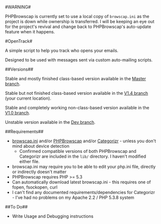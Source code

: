 #WARNING#

PHPBrowscap is currently set to use a local copy of `browscap.ini` as the project is down while ownership is transferred. I will be keeping an eye out for the project's revival and change back to PHPBrowscap's auto-update feature when it happens.

#OpenTrack#

A simple script to help you track who opens your emails.

Designed to be used with messages sent via custom auto-mailing scripts.

##Versions##

Stable and mostly finished class-based version available in the [Master branch](https://github.com/Ultrabenosaurus/OpenTrack/).

Stable but not finished class-based version available in the [V1.4 branch](https://github.com/Ultrabenosaurus/OpenTrack/tree/V1.4) (your current location).

Stable and completely working non-class-based version available in the [V1.0 branch](https://github.com/Ultrabenosaurus/OpenTrack/tree/V1.0).

Unstable version available in the [Dev branch](https://github.com/Ultrabenosaurus/OpenTrack/tree/dev).

##Requirements##

* [browscap.ini](http://php.net/manual/en/function.get-browser.php) and/or [PHPBrowscap](https://github.com/GaretJax/phpbrowscap) and/or [Categorizr](https://github.com/bjankord/Categorizr) - unless you don't mind about device detection
  * Confirmed compatible versions of both PHPBrowscap and Categorizr are included in the `lib/` directory. I haven't modified either file.
* browscap.ini may require you to be able to edit your php.ini file, directly or indirectly doesn't matter
*  PHPBrowscap requires PHP >= 5.3
  * Can automatically download latest browscap.ini - this requires one of fopen, fsockopen, curl
* I can't find any documented requirements/dependencies for Categorizr - I've had no problems on my Apache 2.2 / PHP 5.3.8 system

##To Do##

* Write Usage and Debugging instructions

